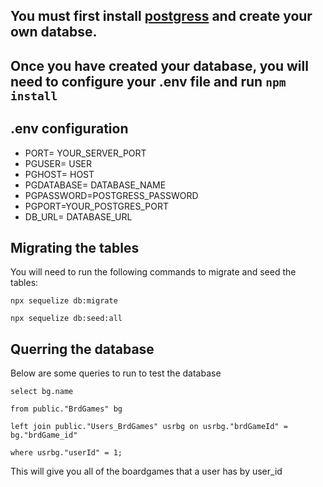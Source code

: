 ## You must first install [postgress](https://www.postgresql.org/) and create your own databse.

## Once you have created your database, you will need to configure your .env file and run `npm install`

## .env configuration

 - PORT= YOUR_SERVER_PORT
 - PGUSER= USER
 - PGHOST= HOST
 - PGDATABASE= DATABASE_NAME
 - PGPASSWORD=POSTGRESS_PASSWORD
 - PGPORT=YOUR_POSTGRES_PORT
 - DB_URL= DATABASE_URL



 ## Migrating the tables 

 You will need to run the following commands to migrate and seed the tables:
 
 `npx sequelize db:migrate`
 
 `npx sequelize db:seed:all`

## Querring the database

Below are some queries to run to test the database

`select bg.name`  

`from public."BrdGames" bg`

`left join public."Users_BrdGames" usrbg on usrbg."brdGameId" = bg."brdGame_id"`

`where usrbg."userId" = 1;`

This will give you all of the boardgames that a user has by user_id

